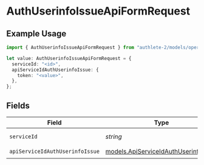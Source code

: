 # AuthUserinfoIssueApiFormRequest

## Example Usage

```typescript
import { AuthUserinfoIssueApiFormRequest } from "authlete-2/models/operations";

let value: AuthUserinfoIssueApiFormRequest = {
  serviceId: "<id>",
  apiServiceIdAuthUserinfoIssue: {
    token: "<value>",
  },
};
```

## Fields

| Field                                                                                 | Type                                                                                  | Required                                                                              | Description                                                                           |
| ------------------------------------------------------------------------------------- | ------------------------------------------------------------------------------------- | ------------------------------------------------------------------------------------- | ------------------------------------------------------------------------------------- |
| `serviceId`                                                                           | *string*                                                                              | :heavy_check_mark:                                                                    | A service ID.                                                                         |
| `apiServiceIdAuthUserinfoIssue`                                                       | [models.ApiServiceIdAuthUserinfoIssue](../../models/apiserviceidauthuserinfoissue.md) | :heavy_check_mark:                                                                    | N/A                                                                                   |